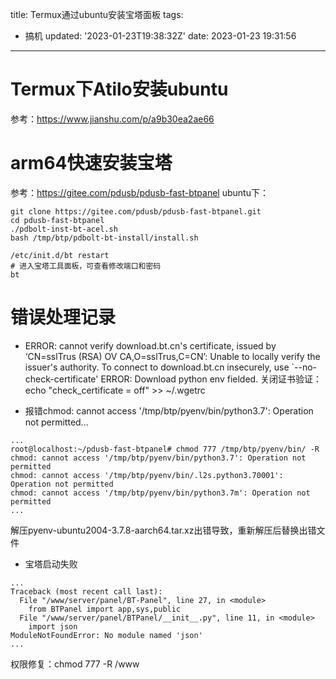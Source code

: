 title: Termux通过ubuntu安装宝塔面板
tags:
  - 搞机
updated: '2023-01-23T19:38:32Z'
date: 2023-01-23 19:31:56
---

# Termux下Atilo安装ubuntu
参考：https://www.jianshu.com/p/a9b30ea2ae66
# arm64快速安装宝塔
参考：https://gitee.com/pdusb/pdusb-fast-btpanel
ubuntu下：
```
git clone https://gitee.com/pdusb/pdusb-fast-btpanel.git
cd pdusb-fast-btpanel
./pdbolt-inst-bt-acel.sh
bash /tmp/btp/pdbolt-bt-install/install.sh

/etc/init.d/bt restart
# 进入宝塔工具面板，可查看修改端口和密码
bt
```
# 错误处理记录
- ERROR: cannot verify download.bt.cn's certificate, issued by ‘CN=sslTrus (RSA) OV CA,O=sslTrus,C=CN’: Unable to locally verify the issuer's authority. To connect to download.bt.cn insecurely, use `--no-check-certificate' ERROR: Download python env fielded.
关闭证书验证：echo "check_certificate = off" >> ~/.wgetrc

-  报错chmod: cannot access '/tmp/btp/pyenv/bin/python3.7': Operation not permitted...
```
...
root@localhost:~/pdusb-fast-btpanel# chmod 777 /tmp/btp/pyenv/bin/ -R
chmod: cannot access '/tmp/btp/pyenv/bin/python3.7': Operation not permitted
chmod: cannot access '/tmp/btp/pyenv/bin/.l2s.python3.70001': Operation not permitted
chmod: cannot access '/tmp/btp/pyenv/bin/python3.7m': Operation not permitted
...
```
解压pyenv-ubuntu2004-3.7.8-aarch64.tar.xz出错导致，重新解压后替换出错文件

- 宝塔启动失败
```
...
Traceback (most recent call last):
  File "/www/server/panel/BT-Panel", line 27, in <module>
    from BTPanel import app,sys,public
  File "/www/server/panel/BTPanel/__init__.py", line 11, in <module>
    import json
ModuleNotFoundError: No module named 'json'
...
```
权限修复：chmod 777 -R /www
<!--csdn-article-id:128755099-->